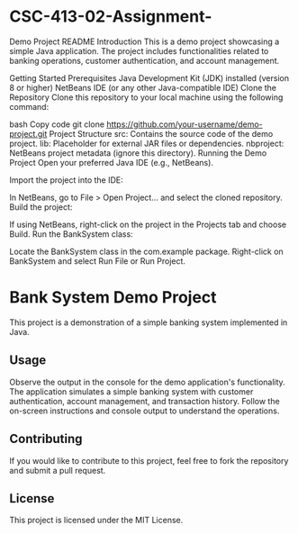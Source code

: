 # CSC-413-02-Assignment-
Demo Project README
Introduction
This is a demo project showcasing a simple Java application. The project includes functionalities related to banking operations, customer authentication, and account management.

Getting Started
Prerequisites
Java Development Kit (JDK) installed (version 8 or higher)
NetBeans IDE (or any other Java-compatible IDE)
Clone the Repository
Clone this repository to your local machine using the following command:

bash
Copy code
git clone https://github.com/your-username/demo-project.git
Project Structure
src: Contains the source code of the demo project.
lib: Placeholder for external JAR files or dependencies.
nbproject: NetBeans project metadata (ignore this directory).
Running the Demo Project
Open your preferred Java IDE (e.g., NetBeans).

Import the project into the IDE:

In NetBeans, go to File > Open Project... and select the cloned repository.
Build the project:

If using NetBeans, right-click on the project in the Projects tab and choose Build.
Run the BankSystem class:

Locate the BankSystem class in the com.example package.
Right-click on BankSystem and select Run File or Run Project.
# Bank System Demo Project

This project is a demonstration of a simple banking system implemented in Java.

## Usage

Observe the output in the console for the demo application's functionality. The application simulates a simple banking system with customer authentication, account management, and transaction history. Follow the on-screen instructions and console output to understand the operations.

## Contributing

If you would like to contribute to this project, feel free to fork the repository and submit a pull request.

## License

This project is licensed under the MIT License.


